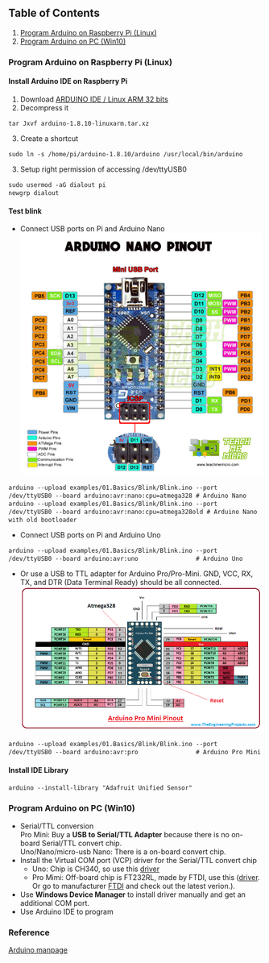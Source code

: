 ## Table of Contents
1. [Program Arduino on Raspberry Pi (Linux)](#Linux)  
1. [Program Arduino on PC (Win10)](#Win10)  
### Program Arduino on Raspberry Pi (Linux)<a name="Linux"></a>
#### Install Arduino IDE on Raspberry Pi
1. Download [ARDUINO IDE / Linux ARM 32 bits](https://www.arduino.cc/en/Main/Software)
2. Decompress it
```shell
tar Jxvf arduino-1.8.10-linuxarm.tar.xz
```
3. Create a shortcut
```shell
sudo ln -s /home/pi/arduino-1.8.10/arduino /usr/local/bin/arduino
```
3. Setup right permission of accessing /dev/ttyUSB0
```shell 
sudo usermod -aG dialout pi 
newgrp dialout
```
#### Test blink 
* Connect USB ports on Pi and Arduino Nano 
![alt text](https://github.com/xg590/IoT/blob/master/Arduino/Arduino_Nano_Pinout.jpg?raw=true "Nano")
```shell
arduino --upload examples/01.Basics/Blink/Blink.ino --port /dev/ttyUSB0 --board arduino:avr:nano:cpu=atmega328 # Arduino Nano 
arduino --upload examples/01.Basics/Blink/Blink.ino --port /dev/ttyUSB0 --board arduino:avr:nano:cpu=atmega328old # Arduino Nano with old bootloader
```
* Connect USB ports on Pi and Arduino Uno
```shell
arduino --upload examples/01.Basics/Blink/Blink.ino --port /dev/ttyUSB0 --board arduino:avr:uno                # Arduino Uno
```
* Or use a USB to TTL adapter for Arduino Pro/Pro-Mini. GND, VCC, RX, TX, and DTR (Data Terminal Ready) should be all connected.
![alt text](https://github.com/xg590/IoT/blob/master/Arduino/Arduino_Pro_Mini_Pinout.png?raw=true "Pro_Mini") 
```shell 
arduino --upload examples/01.Basics/Blink/Blink.ino --port /dev/ttyUSB0 --board arduino:avr:pro                # Arduino Pro Mini
``` 
#### Install IDE Library
```shell
arduino --install-library "Adafruit Unified Sensor"
```
### Program Arduino on PC (Win10)<a name="Win10"></a>
* Serial/TTL conversion <br/>
Pro Mini: Buy a <b>USB to Serial/TTL Adapter</b> because there is no on-board Serial/TTL convert chip.<br/>
Uno/Nano/micro-usb Nano: There is a on-board convert chip.
* Install the Virtual COM port (VCP) driver for the Serial/TTL convert chip  
  * Uno: Chip is CH340, so use this [driver](https://github.com/xg590/IoT/raw/master/Arduino/CH341SER.EXE)
  * Pro Mimi: Off-board chip is FT232RL, made by FTDI, use this ([driver](https://github.com/xg590/IoT/raw/master/Arduino/CDM%20v2.12.28%20WHQL%20Certified.zip). Or go to manufacturer [FTDI](https://www.ftdichip.com/Drivers/VCP.htm) and check out the latest verion.). 
* Use <b>Windows Device Manager</b> to install driver manually and get an additional COM port.
* Use Arduino IDE to program 
### Reference
[Arduino manpage](https://github.com/arduino/Arduino/blob/master/build/shared/manpage.adoc)
